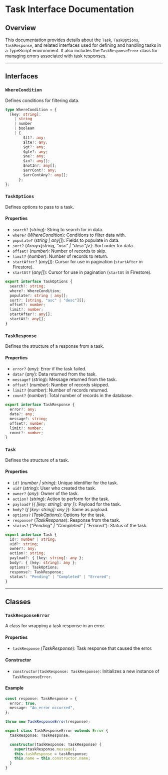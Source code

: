 # Task Interface Documentation

## Overview
This documentation provides details about the `Task`, `TaskOptions`, `TaskResponse`, and related interfaces used for defining and handling tasks in a TypeScript environment. It also includes the `TaskResponseError` class for managing errors associated with task responses.

---

## Interfaces

### `WhereCondition`
Defines conditions for filtering data.

```typescript
type WhereCondition = {
  [key: string]:
    | string
    | number
    | boolean
    | {
        $lt?: any;
        $lte?: any;
        $gt?: any;
        $gte?: any;
        $ne?: any;
        $in?: any[];
        $notIn?: any[];
        $arrCont?: any;
        $arrContAny?: any[];
      };
};
```

### `TaskOptions`
Defines options to pass to a task.

#### Properties

- `search?` (*string*): String to search for in data.
- `where?` (*WhereCondition*): Conditions to filter data with.
- `populate?` (*string | any[]*): Fields to populate in data.
- `sort?` (*Array<[string, "asc" | "desc"]>*): Sort order for data.
- `offset?` (*number*): Number of records to skip.
- `limit?` (*number*): Number of records to return.
- `startAfter?` (*any[]*): Cursor for use in pagination (`startAfter` in Firestore).
- `startAt?` (*any[]*): Cursor for use in pagination (`startAt` in Firestore).

```typescript
export interface TaskOptions {
  search?: string;
  where?: WhereCondition;
  populate?: string | any[];
  sort?: [string, "asc" | "desc"][];
  offset?: number;
  limit?: number;
  startAfter?: any[];
  startAt?: any[];
}
```

### `TaskResponse`
Defines the structure of a response from a task.

#### Properties

- `error?` (*any*): Error if the task failed.
- `data?` (*any*): Data returned from the task.
- `message?` (*string*): Message returned from the task.
- `offset?` (*number*): Number of records skipped.
- `limit?` (*number*): Number of records returned.
- `count?` (*number*): Total number of records in the database.

```typescript
export interface TaskResponse {
  error?: any;
  data?: any;
  message?: string;
  offset?: number;
  limit?: number;
  count?: number;
}
```

### `Task`
Defines the structure of a task.

#### Properties

- `id?` (*number | string*): Unique identifier for the task.
- `uid?` (*string*): User who created the task.
- `owner?` (*any*): Owner of the task.
- `action?` (*string*): Action to perform for the task.
- `payload?` (*{ [key: string]: any }*): Payload for the task.
- `body?` (*{ [key: string]: any }*): Same as payload.
- `options?` (*TaskOptions*): Options for the task.
- `response?` (*TaskResponse*): Response from the task.
- `status?` (*"Pending" | "Completed" | "Errored"*): Status of the task.

```typescript
export interface Task {
  id?: number | string;
  uid?: string;
  owner?: any;
  action?: string;
  payload?: { [key: string]: any };
  body?: { [key: string]: any };
  options?: TaskOptions;
  response?: TaskResponse;
  status?: "Pending" | "Completed" | "Errored";
}
```

---

## Classes

### `TaskResponseError`
A class for wrapping a task response in an error.

#### Properties

- `taskResponse` (*TaskResponse*): Task response that caused the error.

#### Constructor

- `constructor(taskResponse: TaskResponse)`: Initializes a new instance of `TaskResponseError`.

#### Example

```typescript
const response: TaskResponse = {
  error: true,
  message: "An error occurred",
};

throw new TaskResponseError(response);
```

```typescript
export class TaskResponseError extends Error {
  taskResponse: TaskResponse;

  constructor(taskResponse: TaskResponse) {
    super(taskResponse.message);
    this.taskResponse = taskResponse;
    this.name = this.constructor.name;
  }
}
